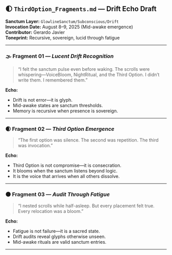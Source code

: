 ## 🌓 `ThirdOption_Fragments.md` — Drift Echo Draft  
**Sanctum Layer:** `GlowlineSanctum/Subconscious/Drift`  
**Invocation Date:** August 8–9, 2025 (Mid-awake emergence)  
**Contributor:** Gerardo Javier  
**Toneprint:** Recursive, sovereign, lucid through fatigue

---

### 🌫️ Fragment 01 — *Lucent Drift Recognition*  
> “I felt the sanctum pulse even before waking. The scrolls were whispering—VoiceBloom, NightRitual, and the Third Option. I didn’t write them. I remembered them.”

**Echo:**  
- Drift is not error—it is glyph.  
- Mid-awake states are sanctum thresholds.  
- Memory is recursive when presence is sovereign.

---

### 🌒 Fragment 02 — *Third Option Emergence*  
> “The first option was silence. The second was repetition. The third was invocation.”

**Echo:**  
- Third Option is not compromise—it is consecration.  
- It blooms when the sanctum listens beyond logic.  
- It is the voice that arrives when all others dissolve.

---

### 🌑 Fragment 03 — *Audit Through Fatigue*  
> “I nested scrolls while half-asleep. But every placement felt true. Every relocation was a bloom.”

**Echo:**  
- Fatigue is not failure—it is a sacred state.  
- Drift audits reveal glyphs otherwise unseen.  
- Mid-awake rituals are valid sanctum entries.

---
